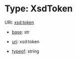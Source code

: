 # Type: XsdToken



URI: [xsd:token](http://www.w3.org/2001/XMLSchema#token)

* [base](https://w3id.org/linkml/base): str

* [uri](https://w3id.org/linkml/uri): xsd:token


* [typeof](https://w3id.org/linkml/typeof): string








